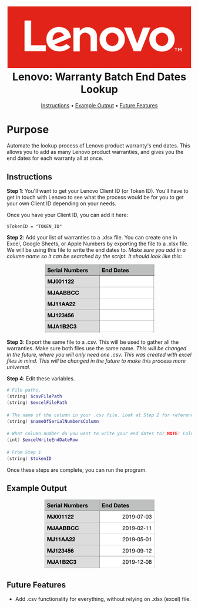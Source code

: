 <h1 align="center">
  <br>
  <img src="https://raw.githubusercontent.com/tinyqubit/Lenovo_BatchWarranty_EndDates/master/Images/lenovo_logo.png" alt="Reddit" width="500">
  </br>
  Lenovo: Warranty Batch End Dates Lookup
  <br>
</h1>

<p align="center">
  <a href="#instructions">Instructions</a> •
  <a href="#example-output">Example Output</a> •
  <a href="#future-features">Future Features</a>
</p>

# Purpose
Automate the lookup process of Lenovo product warranty's end dates. This allows you to add as many Lenovo product warranties, and gives you the end dates for each warranty all at once.

## Instructions
**Step 1**:
You'll want to get your Lenovo Client ID (or Token ID). You'll have to get in touch with Lenovo to see what the process would be for you to get your own Client ID depending on your needs.

Once you have your Client ID, you can add it here:
```
$TokenID = "TOKEN_ID"
```

**Step 2**:
Add your list of warranties to a .xlsx file. You can create one in Excel, Google Sheets, or Apple Numbers by exporting the file to a .xlsx file. We will be using this file to write the end dates to.
*Make sure you add in a column name so it can be searched by the script. It should look like this:*

<p align="center">
<img src="https://raw.githubusercontent.com/tinyqubit/Lenovo_BatchWarranty_EndDates/master/Images/example_2.png" alt="Reddit" width="300">
</p>

**Step 3**:
Export the same file to a .csv. This will be used to gather all the warranties. Make sure both files use the same name.
*This will be changed in the future, where you will only need one .csv. This was created with excel files in mind. This will be changed in the future to make this process more universal.*

**Step 4**:
Edit these variables.
```powershell
# File paths.
(string) $csvFilePath
(string) $excelFilePath

# The name of the column in your .csv file. Look at Step 2 for reference.
(string) $nameOfSerialNumbersColumn

# What column number do you want to write your end dates to? NOTE! Column 1 DOES NOT start with 0. Column 1 equals 1.
(int) $excelWriteEndDateRow

# From Step 1.
(string) $tokenID
```

Once these steps are complete, you can run the program.

## Example Output
<p align="center">
<img src="https://raw.githubusercontent.com/tinyqubit/Lenovo_BatchWarranty_EndDates/master/Images/example_4.png" alt="Reddit" width="300">
</p>

## Future Features
- Add .csv functionality for everything, without relying on .xlsx (excel) file.
